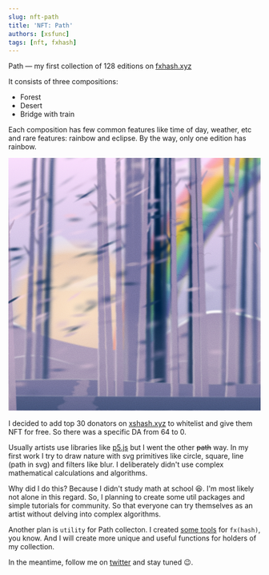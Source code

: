```yaml
---
slug: nft-path
title: 'NFT: Path' 
authors: [xsfunc]
tags: [nft, fxhash]
---
```


Path — my first collection of 128 editions on [fxhash.xyz](https://www.fxhash.xyz/generative/slug/path)

It consists of three compositions:
- Forest
- Desert
- Bridge with train

Each composition has few common features like time of day, weather, etc and rare features: rainbow and eclipse. By the way, only one edition has rainbow.

![Path #103](./path103.png)

I decided to add top 30 donators on [xshash.xyz](https://xshash.xyz) to whitelist and give them NFT for free. So there was a specific DA from 64 to 0.

Usually artists use libraries like [p5.js](https://p5js.org) but I went the other ~~path~~ way. In my first work I try to draw nature with svg primitives like circle, square, line (path in svg) and filters like blur. I deliberately didn't use complex mathematical calculations and algorithms.

Why did I do this? Because I didn't study math at school 😆. I'm most likely not alone in this regard. So, I planning to create some util packages and simple tutorials for community. So that everyone can try themselves as an artist without delving into complex algorithms.

Another plan is `utility` for Path collecton. I created [some tools](http://fxhash.netlify.app/) for `fx(hash)`, you know. And I will create more unique and useful functions for holders of my collection.

In the meantime, follow me on [twitter](https://twitter.com/xsfunc) and stay tuned 😉.